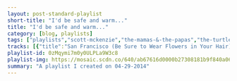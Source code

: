 ```yaml
---
layout: post-standard-playlist
short-title: "I'd be safe and warm..."
title: "I'd be safe and warm..."
category: [blog, playlists]
tags: ["playlists","scott-mckenzie","the-mamas-&-the-papas","the-turtles","the-cowsills","tim-hardin","small-faces","the-righteous-brothers","sagittarius","the-kinks","traffic","the-box-tops","donovan","thunderclap-newman","traffic","yusuf-/-cat-stevens","the-turtles","the-byrds","matthews'-southern-comfort","melanie","blood,-sweat-&-tears","jefferson-airplane","mason-williams","the-grass-roots","strawberry-alarm-clock"]
tracks: [{"title":"San Francisco (Be Sure to Wear Flowers in Your Hair)","album":"The Graduate - Music From The Broadway Comedy","artists":"Scott McKenzie"},{"title":"California Dreamin' - Single Version","album":"Lost & Found: 1960's Pop Volume 4","artists":"The Mamas & The Papas"},{"title":"You Showed Me","album":"The Turtles Present The Battle of the Bands","artists":"The Turtles"},{"title":"The Rain, The Park & Other Things - Single Version","album":"The Best Of The Cowsills","artists":"The Cowsills"},{"title":"How Can We Hang On To A Dream","album":"True Chillout (3CD set)","artists":"Tim Hardin"},{"title":"Itchycoo Park","album":"Spirit Of Woodstock","artists":"Small Faces"},{"title":"You've Lost That Lovin' Feelin' - Single Version","album":"Music For Sixties","artists":"The Righteous Brothers"},{"title":"My World Fell Down","album":"Present Tense (Expanded Edition)","artists":"Sagittarius"},{"title":"Days","album":"Fab Gear - Classic Flower Power Pop From The Summer Of Love","artists":"The Kinks"},{"title":"Paper Sun","album":"The Best Of Traffic","artists":"Traffic"},{"title":"The Letter","album":"Fab Gear - Classic Flower Power Pop From The Summer Of Love","artists":"The Box Tops"},{"title":"Sunshine Superman","album":"Sunshine Superman","artists":"Donovan"},{"title":"Something In The Air","album":"Golden Moments","artists":"Thunderclap Newman"},{"title":"Feelin' Alright?","album":"Smiling Phases","artists":"Traffic"},{"title":"Matthew & Son - Stereo Version","album":"Music For Sixties","artists":"Yusuf / Cat Stevens"},{"title":"Happy Together","album":"Spirit Of Woodstock","artists":"The Turtles"},{"title":"Turn, Turn, Turn, (To Everything There Is A Season)","album":"Fab Gear - Classic Flower Power Pop From The Summer Of Love","artists":"The Byrds"},{"title":"Woodstock","album":"Fab Gear - Classic Flower Power Pop From The Summer Of Love","artists":"Matthews' Southern Comfort"},{"title":"Lay Down (Candles In The Rain)","album":"Beautiful People: The Greatest Hits of Melanie","artists":"Melanie"},{"title":"Spinning Wheel - Single Version","album":"The Best Of Blood, Sweat & Tears: What Goes Up!","artists":"Blood, Sweat & Tears"},{"title":"White Rabbit","album":"Best Of","artists":"Jefferson Airplane"},{"title":"Classical Gas","album":"Rhino Hi-Five: Mason Williams","artists":"Mason Williams"},{"title":"Let's Live for Today","album":"Cruisin' To The Hits Of The '50s & '60s","artists":"The Grass Roots"},{"title":"Incense And Peppermints - Stereo Version","album":"Anthology","artists":"Strawberry Alarm Clock"}]
playlist-id: 0zMqymi7m0y0ULPLa9W3c8
playlist-img: https://mosaic.scdn.co/640/ab67616d0000b27308181b9f840a06e7a071cf72ab67616d0000b2731a74c82abfa3ebe5e6db1f16ab67616d0000b2736694d49395fd6b69b2221faaab67616d0000b273f3126c1147d95ab91a85bbc3
summary: "A playlist I created on 04-29-2014"
---
```

